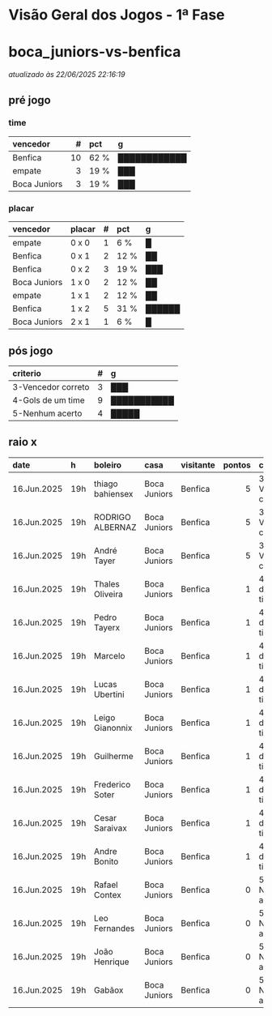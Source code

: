 # Visão Geral dos Jogos - 1ª Fase

# boca_juniors-vs-benfica

_atualizado às 22/06/2025 22:16:19_

## pré jogo

### time

| vencedor     |   # | pct   | g            |
|:-------------|----:|:------|:-------------|
| Benfica      |  10 | 62 %  | ████████████ |
| empate       |   3 | 19 %  | ███          |
| Boca Juniors |   3 | 19 %  | ███          |

### placar

| vencedor     | placar   |   # | pct   | g      |
|:-------------|:---------|----:|:------|:-------|
| empate       | 0 x 0    |   1 | 6 %   | █      |
| Benfica      | 0 x 1    |   2 | 12 %  | ██     |
| Benfica      | 0 x 2    |   3 | 19 %  | ███    |
| Boca Juniors | 1 x 0    |   2 | 12 %  | ██     |
| empate       | 1 x 1    |   2 | 12 %  | ██     |
| Benfica      | 1 x 2    |   5 | 31 %  | ██████ |
| Boca Juniors | 2 x 1    |   1 | 6 %   | █      |

## pós jogo

| criterio           |   # | g           |
|:-------------------|----:|:------------|
| 3-Vencedor correto |   3 | ███         |
| 4-Gols de um time  |   9 | ███████████ |
| 5-Nenhum acerto    |   4 | █████       |

## raio x

| date        | h   | boleiro          | casa         | visitante   |   pontos | criteiro           | bol_placar   | bol_time     | real_placar   | real_time   |
|:------------|:----|:-----------------|:-------------|:------------|---------:|:-------------------|:-------------|:-------------|:--------------|:------------|
| 16.Jun.2025 | 19h | thiago bahiensex | Boca Juniors | Benfica     |        5 | 3-Vencedor correto | 1 x 1        | empate       | 2 x 2         | empate      |
| 16.Jun.2025 | 19h | RODRIGO ALBERNAZ | Boca Juniors | Benfica     |        5 | 3-Vencedor correto | 1 x 1        | empate       | 2 x 2         | empate      |
| 16.Jun.2025 | 19h | André Tayer      | Boca Juniors | Benfica     |        5 | 3-Vencedor correto | 0 x 0        | empate       | 2 x 2         | empate      |
| 16.Jun.2025 | 19h | Thales Oliveira  | Boca Juniors | Benfica     |        1 | 4-Gols de um time  | 0 x 2        | Benfica      | 2 x 2         | empate      |
| 16.Jun.2025 | 19h | Pedro Tayerx     | Boca Juniors | Benfica     |        1 | 4-Gols de um time  | 1 x 2        | Benfica      | 2 x 2         | empate      |
| 16.Jun.2025 | 19h | Marcelo          | Boca Juniors | Benfica     |        1 | 4-Gols de um time  | 1 x 2        | Benfica      | 2 x 2         | empate      |
| 16.Jun.2025 | 19h | Lucas Ubertini   | Boca Juniors | Benfica     |        1 | 4-Gols de um time  | 1 x 2        | Benfica      | 2 x 2         | empate      |
| 16.Jun.2025 | 19h | Leigo Gianonnix  | Boca Juniors | Benfica     |        1 | 4-Gols de um time  | 1 x 2        | Benfica      | 2 x 2         | empate      |
| 16.Jun.2025 | 19h | Guilherme        | Boca Juniors | Benfica     |        1 | 4-Gols de um time  | 2 x 1        | Boca Juniors | 2 x 2         | empate      |
| 16.Jun.2025 | 19h | Frederico Soter  | Boca Juniors | Benfica     |        1 | 4-Gols de um time  | 0 x 2        | Benfica      | 2 x 2         | empate      |
| 16.Jun.2025 | 19h | Cesar Saraivax   | Boca Juniors | Benfica     |        1 | 4-Gols de um time  | 1 x 2        | Benfica      | 2 x 2         | empate      |
| 16.Jun.2025 | 19h | Andre Bonito     | Boca Juniors | Benfica     |        1 | 4-Gols de um time  | 0 x 2        | Benfica      | 2 x 2         | empate      |
| 16.Jun.2025 | 19h | Rafael Contex    | Boca Juniors | Benfica     |        0 | 5-Nenhum acerto    | 1 x 0        | Boca Juniors | 2 x 2         | empate      |
| 16.Jun.2025 | 19h | Leo Fernandes    | Boca Juniors | Benfica     |        0 | 5-Nenhum acerto    | 0 x 1        | Benfica      | 2 x 2         | empate      |
| 16.Jun.2025 | 19h | João Henrique    | Boca Juniors | Benfica     |        0 | 5-Nenhum acerto    | 1 x 0        | Boca Juniors | 2 x 2         | empate      |
| 16.Jun.2025 | 19h | Gabãox           | Boca Juniors | Benfica     |        0 | 5-Nenhum acerto    | 0 x 1        | Benfica      | 2 x 2         | empate      |